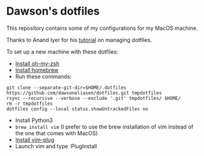 # Dawson's dotfiles
This repository contains some of my configurations for my MacOS machine.

Thanks to Anand Iyer for his [tutorial](https://www.anand-iyer.com/blog/2018/a-simpler-way-to-manage-your-dotfiles.html) on managing dotfiles.

To set up a new machine with these dotfiles:

* [Install oh-my-zsh](https://ohmyz.sh/#install)
* [Install homebrew](https://brew.sh)
* Run these commands:
```
git clone --separate-git-dir=$HOME/.dotfiles https://github.com/dawsoneliasen/dotfiles.git tmpdotfiles
rsync --recursive --verbose --exclude '.git' tmpdotfiles/ $HOME/
rm -r tmpdotfiles
dotfiles config --local status.showUntrackedFiles no
```
* Install Python3
* `brew install vim` (I prefer to use the brew installation of vim instead of the one that comes with MacOS)
* [Install vim-plug](https://github.com/junegunn/vim-plug#installation)
* Launch vim and type :PlugInstall
